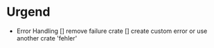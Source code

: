 # Urgend
- Error Handling
[] remove failure crate
[] create custom error or use another crate 'fehler'
